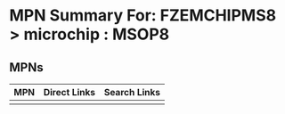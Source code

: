 



# MPN Summary For: FZEMCHIPMS8 > microchip : MSOP8

## MPNs
  

|MPN|Direct Links|Search Links|
| :--- | :--- | :--- |
||||
